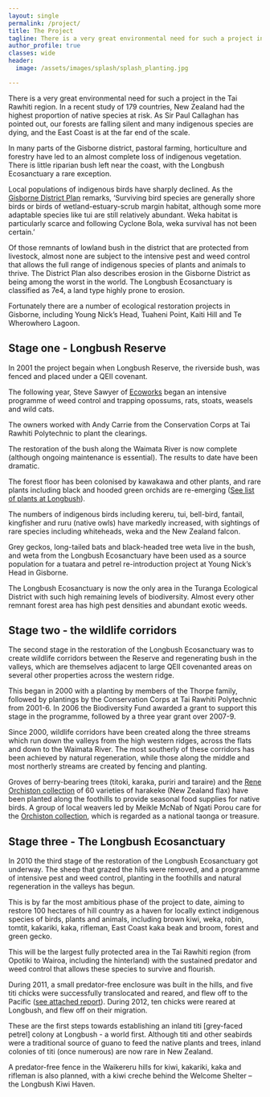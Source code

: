 ```yaml
---
layout: single
permalink: /project/
title: The Project
tagline: There is a very great environmental need for such a project in the Tai Rawhiti region.
author_profile: true
classes: wide
header:
  image: /assets/images/splash/splash_planting.jpg

---
```


There is a very great environmental need for such a project in the Tai Rawhiti region. In a recent study of 179 countries, New Zealand had the highest proportion of native species at risk.  As Sir Paul Callaghan has pointed out, our forests are falling silent and many indigenous species are dying, and the East Coast is at the far end of the scale.

In many parts of the Gisborne district, pastoral farming, horticulture and forestry have led to an almost complete loss of indigenous vegetation. There is little riparian bush left near the coast, with the Longbush Ecosanctuary a rare exception.

Local populations of indigenous birds have sharply declined. As the [Gisborne District Plan](http://www.gdc.govt.nz/assets/District-plan-text/Chapters/Chapter04NaturalHeritageDOCSn77570v1_2.pdf) remarks, ‘Surviving bird species are generally shore birds or birds of wetland-estuary-scrub margin habitat, although some more adaptable species like tui are still relatively abundant. Weka habitat is particularly scarce and following Cyclone Bola, weka survival has not been certain.’

Of those remnants of lowland bush in the district that are protected from livestock, almost none are subject to the intensive pest and weed control that allows the full range of indigenous species of plants and animals to thrive. The District Plan also describes erosion in the Gisborne District as being among the worst in the world. The Longbush Ecosanctuary is classified as 7e4, a land type highly prone to erosion.

Fortunately there are a number of ecological restoration projects in Gisborne, including Young Nick’s Head, Tuaheni Point, Kaiti Hill and Te Wherowhero Lagoon.


## Stage one - Longbush Reserve

In 2001 the project begain when Longbush Reserve, the riverside bush, was fenced and placed under a QEII covenant.

The following year, Steve Sawyer of [Ecoworks](http://www.ecoworks.co.nz/) began an intensive programme of weed control and trapping opossums, rats, stoats, weasels and wild cats.

The owners worked with Andy Carrie from the Conservation Corps at Tai Rawhiti Polytechnic to plant the clearings.

The restoration of the bush along the Waimata River is now complete (although ongoing maintenance is essential). The results to date have been dramatic.

The forest floor has been colonised by kawakawa and other plants, and rare plants including black and hooded green orchids are re-emerging ([See list of plants at Longbush](/assets/documents/SpeciesList.pdf)).

The numbers of indigenous birds including kereru, tui, bell-bird, fantail, kingfisher and ruru (native owls) have markedly increased, with sightings of rare species including whiteheads, weka and the New Zealand falcon.

Grey geckos, long-tailed bats and black-headed tree weta live in the bush, and weta from the Longbush Ecosanctuary have been used as a source population for a tuatara and petrel re-introduction project at Young Nick’s Head in Gisborne.

The Longbush Ecosanctuary is now the only area in the Turanga Ecological District with such high remaining levels of biodiversity. Almost every other remnant forest area has high pest densities and abundant exotic weeds.


## Stage two - the wildlife corridors

The second stage in the restoration of the Longbush Ecosanctuary was to create wildlife corridors between the Reserve and regenerating bush in the valleys, which are themselves adjacent to large QEII covenanted areas on several other properties across the western ridge.

This began in 2000 with a planting by members of the Thorpe family, followed by plantings by the Conservation Corps at Tai Rawhiti Polytechnic from 2001-6. In 2006 the Biodiversity Fund awarded a grant to support this stage in the programme, followed by a three year grant over 2007-9.

Since 2000, wildlife corridors have been created along the three streams which run down the valleys from the high western ridges, across the flats and down to the Waimata River. The most southerly of these corridors has been achieved by natural regeneration, while those along the middle and most northerly streams are created by fencing and planting.

Groves of berry-bearing trees (titoki, karaka, puriri and taraire) and the [Rene Orchiston collection](http://www.landcareresearch.co.nz/research/biosystematics/plants/harakeke/) of 60 varieties of harakeke (New Zealand flax) have been planted along the foothills to provide seasonal food supplies for native birds. A group of local weavers led by Meikle McNab of Ngati Porou care for the [Orchiston collection](http://www.landcareresearch.co.nz/research/biosystematics/plants/harakeke/), which is regarded as a national taonga or treasure.


## Stage three - The Longbush Ecosanctuary

In 2010 the third stage of the restoration of the Longbush Ecosanctuary got underway. The sheep that grazed the hills were removed, and a programme of intensive pest and weed control, planting in the foothills and natural regeneration in the valleys has begun.

This is by far the most ambitious phase of the project to date, aiming to restore 100 hectares of hill country as a haven for locally extinct indigenous species of birds, plants and animals, including brown kiwi, weka, robin, tomtit, kakariki, kaka, rifleman, East Coast kaka beak and broom, forest and green gecko.

This will be the largest fully protected area in the Tai Rawhiti region (from Opotiki to Wairoa, including the hinterland) with the sustained predator and weed control that allows these species to survive and flourish.

During 2011, a small predator-free enclosure was built in the hills, and five titi chicks were successfully translocated and reared, and flew off to the Pacific ([see attached report](/assets/documents/FirstYearTitiProjectReport.pdf)). During 2012, ten chicks were reared at Longbush, and flew off on their migration.

These are the first steps towards establishing an inland titi [grey-faced petrel] colony at Longbush - a world first. Although titi and other seabirds were a traditional source of guano to feed the native plants and trees, inland colonies of titi (once numerous) are now rare in New Zealand.

A predator-free fence in the Waikereru hills for kiwi, kakariki, kaka and rifleman is also planned, with a kiwi creche behind the Welcome Shelter – the Longbush Kiwi Haven.